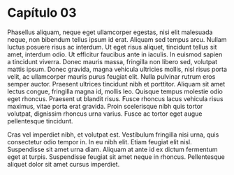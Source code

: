 # Capítulo 03

Phasellus aliquam, neque eget ullamcorper egestas, nisi elit malesuada neque, non bibendum tellus ipsum id erat. Aliquam sed tempus arcu. Nullam luctus posuere risus ac interdum. Ut eget risus aliquet, tincidunt tellus sit amet, interdum odio. Ut efficitur faucibus ante in iaculis. In euismod sapien a tincidunt viverra. Donec mauris massa, fringilla non libero sed, volutpat mattis ipsum. Donec gravida, magna vehicula ultricies mollis, nisl risus porta velit, ac ullamcorper mauris purus feugiat elit. Nulla pulvinar rutrum eros semper auctor. Praesent ultrices tincidunt nibh et porttitor. Aliquam sit amet lectus congue, fringilla magna id, mollis leo. Quisque tempus molestie odio eget rhoncus. Praesent ut blandit risus. Fusce rhoncus lacus vehicula risus maximus, vitae porta erat gravida. Proin scelerisque nibh quis tortor volutpat, dignissim rhoncus urna varius. Fusce ac tortor eget augue pellentesque tincidunt. 


Cras vel imperdiet nibh, et volutpat est. Vestibulum fringilla nisi urna, quis consectetur odio tempor in. In eu nibh elit. Etiam feugiat elit nisl. Suspendisse sit amet urna diam. Aliquam at ante id ex dictum fermentum eget at turpis. Suspendisse feugiat sit amet neque in rhoncus. Pellentesque aliquet dolor sit amet cursus imperdiet. 